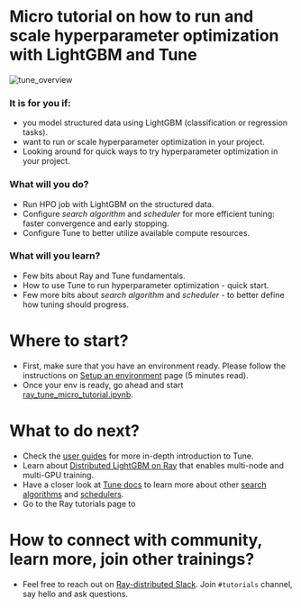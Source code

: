# Micro tutorial on how to run and scale hyperparameter optimization with LightGBM and Tune

![tune_overview](https://docs.ray.io/en/latest/_images/tune_overview.png)

### It is for you if:
* you model structured data using LightGBM (classification or regression tasks).
* want to run or scale hyperparameter optimization in your project.
* Looking around for quick ways to try hyperparameter optimization in your project.

### What will you do?
* Run HPO job with LightGBM on the structured data.
* Configure _search algorithm_ and _scheduler_ for more efficient tuning: faster convergence and early stopping.
* Configure Tune to better utilize available compute resources.

### What will you learn?
* Few bits about Ray and Tune fundamentals.
* How to use Tune to run hyperparameter optimization - quick start.
* Few more bits about _search algorithm_ and _scheduler_ - to better define how tuning should progress.

# Where to start?
* First, make sure that you have an environment ready. Please follow the instructions on [Setup an environment](environment_setup.md) page (5 minutes read).
* Once your env is ready, go ahead and start [ray_tune_micro_tutorial.ipynb](ray_tune_micro_tutorial.ipynb).

# What to do next?
* Check the [user guides](https://docs.ray.io/en/latest/tune/tutorials/overview.html) for more in-depth introduction to Tune.
* Learn about [Distributed LightGBM on Ray](https://docs.ray.io/en/latest/ray-more-libs/lightgbm-ray.html) that enables multi-node and multi-GPU training.
* Have a closer look at [Tune docs](https://docs.ray.io/en/latest/tune/index.html) to learn more about other [search algorithms](https://docs.ray.io/en/latest/tune/api_docs/suggestion.html) and [schedulers](https://docs.ray.io/en/latest/tune/api_docs/schedulers.html).
* Go to the Ray tutorials page to 

# How to connect with community, learn more, join other trainings?
* Feel free to reach out on [Ray-distributed Slack](https://ray-distributed.slack.com/archives/C011ML23W5B). Join `#tutorials` channel, say hello and ask questions.
